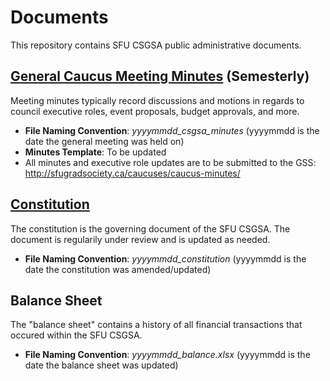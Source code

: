 # Documents
This repository contains SFU CSGSA public administrative documents.

## [General Caucus Meeting Minutes](minutes) (Semesterly)
Meeting minutes typically record discussions and motions in regards to council executive roles, event proposals, budget approvals, and more.
- **File Naming Convention**: *yyyymmdd_csgsa_minutes* (yyyymmdd is the date the general meeting was held on)
- **Minutes Template**: To be updated
- All minutes and executive role updates are to be submitted to the GSS: http://sfugradsociety.ca/caucuses/caucus-minutes/

## [Constitution](constitution)
The constitution is the governing document of the SFU CSGSA. The document is regularily under review and is updated as needed.
- **File Naming Convention**: *yyyymmdd_constitution* (yyyymmdd is the date the constitution was amended/updated)

## Balance Sheet
The "balance sheet" contains a history of all financial transactions that occured within the SFU CSGSA.
- **File Naming Convention**: *yyyymmdd_balance.xlsx* (yyyymmdd is the date the balance sheet was updated)
